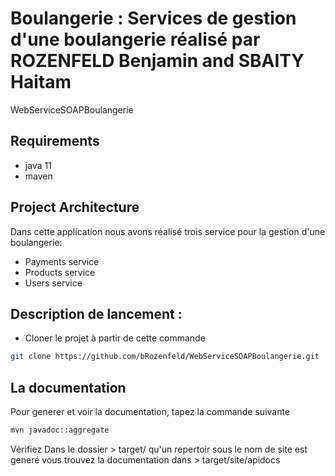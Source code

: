 # Boulangerie : Services de gestion d'une boulangerie réalisé par ROZENFELD Benjamin and SBAITY Haitam
WebServiceSOAPBoulangerie

## Requirements
* java 11 
* maven

## Project Architecture
Dans cette application nous avons réalisé trois service pour la gestion d'une boulangerie:
* Payments service
* Products service
* Users service

## Description de lancement : 

* Cloner le projet à partir de cette commande 

```bash
git clone https://github.com/bRozenfeld/WebServiceSOAPBoulangerie.git
```

## La documentation
Pour generer et voir la documentation, tapez la commande suivante 

```bash
mvn javadoc::aggregate
```

Vérifiez Dans le dossier > target/ qu'un repertoir sous le nom de site est generé
vous trouvez la documentation dans > target/site/apidocs
